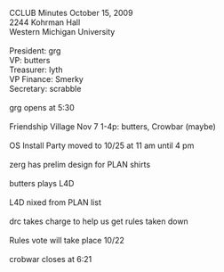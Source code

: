 CCLUB Minutes October 15, 2009<br />
2244 Kohrman Hall<br />
Western Michigan University<br />
<br />
President: grg<br />
VP: butters<br />
Treasurer: lyth<br />
VP Finance: Smerky<br />
Secretary: scrabble<br />
<br />
grg opens at 5:30<br />
<br />
Friendship Village Nov 7 1-4p: butters, Crowbar (maybe)<br />
<br />
OS Install Party moved to 10/25 at 11 am until 4 pm<br />
<br />
zerg has prelim design for PLAN shirts<br />
<br />
butters plays L4D<br />
<br />
L4D nixed from PLAN list<br />
<br />
drc takes charge to help us get rules taken down<br />
<br />
Rules vote will take place 10/22<br />
<br />
crobwar closes at 6:21